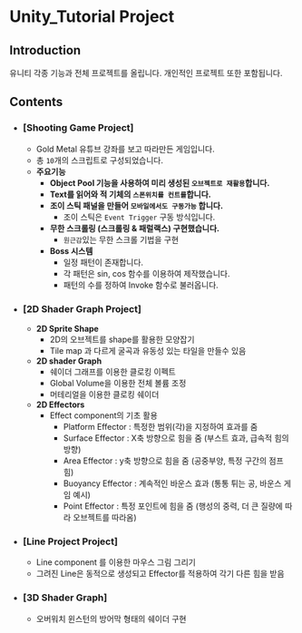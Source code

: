 # **Unity_Tutorial Project**

## Introduction

유니티 각종 기능과 전체 프로젝트를 올립니다.
개인적인 프로젝트 또한 포함됩니다.

## Contents

- ###  **[Shooting Game Project]**

  - Gold Metal 유튜브 강좌를 보고 따라만든 게임입니다.
  - 총 `10`개의 스크립트로 구성되었습니다.
  - **주요기능**
    - **Object Pool 기능을 사용하여 미리 생성된 `오브젝트로 재활용`합니다.**
    - **Text를 읽어와 적 기체의 `스폰위치를 컨트롤`합니다.**
    - **조이 스틱 패널을 만들어 `모바일에서도 구동가능` 합니다.**
      - 조이 스틱은 `Event Trigger` 구동 방식입니다.
    - **무한 스크롤링 (스크롤링 & 패럴랙스) 구현했습니다.**
      - `원근감`있는 무한 스크롤 기법을 구현
    - **Boss 시스템**
      - 일정 패턴이 존재합니다.
      - 각 패턴은 sin, cos 함수를 이용하여 제작했습니다.
      - 패턴의 수를 정하여 Invoke 함수로 불러옵니다.

- ### **[2D Shader Graph Project]**

  - **2D Sprite Shape**
    - 2D의 오브젝트를 shape를 활용한 모양잡기
    - Tile map 과 다르게 굴곡과 유동성 있는 타일을 만들수 있음
  - **2D shader Graph**
    - 쉐이더 그래프를 이용한 클로킹 이펙트
    - Global Volume을 이용한 전체 볼륨 조정
    - 머테리얼을 이용한 클로킹 쉐이더
  - **2D Effectors**
    - Effect component의 기초 활용
      - Platform Effector : 특정한 범위(각)을 지정하여 효과를 줌
      - Surface Effector : X축 방향으로 힘을 줌 (부스트 효과, 급속적 힘의 방향)
      - Area Effector : y축 방향으로 힘을 줌 (공중부양, 특정 구간의 점프 힘)
      - Buoyancy Effector : 계속적인 바운스 효과 (통통 튀는 공, 바운스 게임 예시)
      - Point Effector : 특정 포인트에 힘을 줌 (행성의 중력, 더 큰 질량에 따라 오브젝트를 따라옴)  

- ### **[Line Project Project]**

  - Line component 를 이용한 마우스 그림 그리기
  - 그려진 Line은 동적으로 생성되고 Effector를 적용하여 각기 다른 힘을 받음

- ### **[3D Shader Graph]**

  - 오버워치 윈스턴의 방어막 형태의 쉐이더 구현
